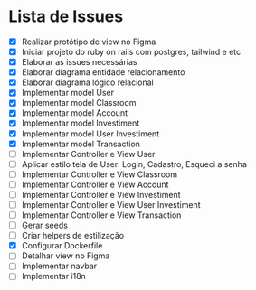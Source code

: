 # Lista de Issues

- [x] Realizar protótipo de view no Figma
- [x] Iniciar projeto do ruby on rails com postgres, tailwind e etc
- [x] Elaborar as issues necessárias
- [x] Elaborar diagrama entidade relacionamento
- [x] Elaborar diagrama lógico relacional
- [x] Implementar model User
- [x] Implementar model Classroom
- [x] Implementar model Account
- [x] Implementar model Investiment
- [x] Implementar model User Investiment
- [x] Implementar model Transaction
- [ ] Implementar Controller e View User
- [ ] Aplicar estilo tela de User: Login, Cadastro, Esqueci a senha
- [ ] Implementar Controller e View Classroom
- [ ] Implementar Controller e View Account
- [ ] Implementar Controller e View Investiment
- [ ] Implementar Controller e View User Investiment
- [ ] Implementar Controller e View Transaction
- [ ] Gerar seeds
- [ ] Criar helpers de estilização
- [x] Configurar Dockerfile
- [ ] Detalhar view no Figma
- [ ] Implementar navbar
- [ ] Implementar i18n
